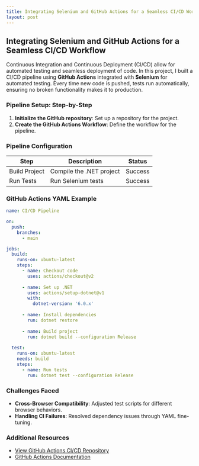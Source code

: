 ```yaml
---
title: Integrating Selenium and GitHub Actions for a Seamless CI/CD Workflow
layout: post
---
```


## Integrating Selenium and GitHub Actions for a Seamless CI/CD Workflow

Continuous Integration and Continuous Deployment (CI/CD) allow for automated testing and seamless deployment of code. In this project, I built a CI/CD pipeline using **GitHub Actions** integrated with **Selenium** for automated testing. Every time new code is pushed, tests run automatically, ensuring no broken functionality makes it to production.

### Pipeline Setup: Step-by-Step
1. **Initialize the GitHub repository**: Set up a repository for the project.
2. **Create the GitHub Actions Workflow**: Define the workflow for the pipeline.

### Pipeline Configuration
| Step          | Description                | Status   |
|---------------|----------------------------|----------|
| Build Project | Compile the .NET project   | Success  |
| Run Tests     | Run Selenium tests         | Success  |

### GitHub Actions YAML Example
```yaml
name: CI/CD Pipeline

on:
  push:
    branches:
      - main

jobs:
  build:
    runs-on: ubuntu-latest
    steps:
      - name: Checkout code
        uses: actions/checkout@v2
        
      - name: Set up .NET
        uses: actions/setup-dotnet@v1
        with:
          dotnet-version: '6.0.x'
      
      - name: Install dependencies
        run: dotnet restore
      
      - name: Build project
        run: dotnet build --configuration Release
      
  test:
    runs-on: ubuntu-latest
    needs: build
    steps:
      - name: Run tests
        run: dotnet test --configuration Release
```

### Challenges Faced
- **Cross-Browser Compatibility**: Adjusted test scripts for different browser behaviors.
- **Handling CI Failures**: Resolved dependency issues through YAML fine-tuning.

### Additional Resources
- [View GitHub Actions CI/CD Repository](https://github.com/your-repo/cicd-pipeline)
- [GitHub Actions Documentation](https://docs.github.com/en/actions)

